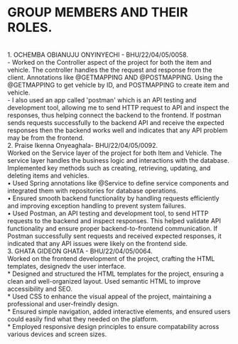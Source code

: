 # **GROUP MEMBERS AND THEIR ROLES.**
<br>
 1. OCHEMBA OBIANUJU ONYINYECHI - BHU/22/04/05/0058.
<br>
- Worked on the Controller aspect of the project for both the item and vehicle. The controller handles the the request and response from the client. Annotations like @GETMAPPING AND @POSTMAPPING. Using the @GETMAPPING to get vehicle by ID, and POSTMAPPING to create item and vehicle.
<br>
- I also used an app called 'postman' which is an API testing and development tool, allowing me to send HTTP request to API and inspect the responses, thus helping connect the backend to the frontend. If postman sends requests successfully to the backend API and receive the expected responses then the backend works well and indicates that any API problem may be from the frontend.
<br>
2. Praise Ikenna Onyeaghala- BHU/22/04/05/0092.
<br>
Worked on the Service layer of the project for both Item and Vehicle. The service layer handles the business logic and interactions with the database. Implemented key methods such as creating, retrieving, updating, and deleting items and vehicles.
<br>
	•	Used Spring annotations like @Service to define service components and integrated them with repositories for database operations.
<br>
	•	Ensured smooth backend functionality by handling requests efficiently and improving exception handling to prevent system failures.
<br>
	•	Used Postman, an API testing and development tool, to send HTTP requests to the backend and inspect responses. This helped validate API functionality and ensure proper backend-to-frontend communication. If Postman successfully sent requests and received expected responses, it indicated that any API issues were likely on the frontend side.
<br>
3. GHATA GIDEON GHATA - BHU/22/04/05/0064.
<br> 
Worked on the frontend development of the project, crafting the HTML templates, designedv the user interface.
<br>
* Designed and structured the HTML templates for the project, ensuring a clean and well-organized layout. Used semantic HTML to improve accessibility and SEO.
<br>
* Used CSS to enhance the visual appeal of the project, maintaining a professional and user-freindly design.
<br>
* Ensured simple navigation, added interactive elements, and ensured users could easily find what they needed on the platform.
<br>
* Employed responsive design principles to ensure compatability across various devices and screen sizes.
